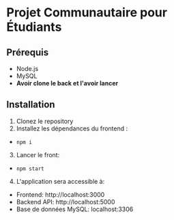 # Projet Communautaire pour Étudiants


## Prérequis
- Node.js
- MySQL
- **Avoir clone le back et l'avoir lancer**

## Installation
1. Clonez le repository
2. Installez les dépendances du frontend :
- `npm i`
3. Lancer le front:
- `npm start`
4. L'application sera accessible à:
- Frontend: http://localhost:3000
- Backend API: http://localhost:5000
- Base de données MySQL: localhost:3306
